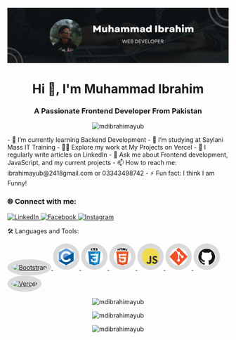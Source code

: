 ![logo](https://github.com/MDIbrahimAyub/MDIbrahimAyub/blob/main/Muhammad%20Ibrahim.png)
<h1 align="center">Hi 👋, I'm Muhammad Ibrahim</h1> <h3 align="center">A Passionate Frontend Developer From Pakistan</h3> <p align="center"> <img src="https://komarev.com/ghpvc/?username=mdibrahimayub&label=Profile%20views&color=0e75b6&style=flat" alt="mdibrahimayub" /> </p>
- 🌱 I’m currently learning Backend Development
- 🤝 I’m studying at Saylani Mass IT Training
- 👨‍💻 Explore my work at My Projects on Vercel
- 📝 I regularly write articles on LinkedIn
- 💬 Ask me about Frontend development, JavaScript, and my current projects
- 📫 How to reach me: ibrahimayub@2418gmail.com or 03343498742
- ⚡ Fun fact: I think I am Funny!

<h3 align="left">🌐 Connect with me:</h3> <p align="left"> <a href="https://www.linkedin.com/in/muhammad-ibrahim-ayub/" target="_blank"> <img src="https://raw.githubusercontent.com/rahuldkjain/github-profile-readme-generator/master/src/images/icons/Social/linked-in-alt.svg" alt="LinkedIn" height="30" width="40" /> </a> <a href="https://www.facebook.com/profile.php?id=100077727872198" target="_blank"> <img src="https://raw.githubusercontent.com/rahuldkjain/github-profile-readme-generator/master/src/images/icons/Social/facebook.svg" alt="Facebook" height="30" width="40" /> </a> <a href="https://www.instagram.com/ibr_ahim_54/" target="_blank"> <img src="https://raw.githubusercontent.com/rahuldkjain/github-profile-readme-generator/master/src/images/icons/Social/instagram.svg" alt="Instagram" height="30" width="40" /> </a> </p>

🛠️ Languages and Tools:
<p align="left"> <a href="https://getbootstrap.com" target="_blank" rel="noreferrer"> <img src="https://encrypted-tbn0.gstatic.com/images?q=tbn:ANd9GcQAjBk613yaZ_qm31ZcS9e5zYf2JFcLXPkOZQ&s" alt="Bootstrap" width="40" height="40" style="background-color:#dadada; border-radius:50%; padding:10px; object-fit:contain;" /> </a> <a href="https://www.cprogramming.com/" target="_blank" rel="noreferrer"> <img src="https://raw.githubusercontent.com/devicons/devicon/master/icons/c/c-original.svg" alt="C" width="40" height="40" style="background-color:#dadada; border-radius:50%; padding:10px; object-fit:contain;" /> </a> <a href="https://www.w3schools.com/css/" target="_blank" rel="noreferrer"> <img src="https://raw.githubusercontent.com/devicons/devicon/master/icons/css3/css3-original-wordmark.svg" alt="CSS3" width="40" height="40" style="background-color:#dadada; border-radius:50%; padding:10px; object-fit:contain;" /> </a> <a href="https://www.w3.org/html/" target="_blank" rel="noreferrer"> <img src="https://raw.githubusercontent.com/devicons/devicon/master/icons/html5/html5-original-wordmark.svg" alt="HTML5" width="40" height="40" style="background-color:#dadada; border-radius:50%; padding:10px; object-fit:contain;" /> </a> <a href="https://developer.mozilla.org/en-US/docs/Web/JavaScript" target="_blank" rel="noreferrer"> <img src="https://raw.githubusercontent.com/devicons/devicon/master/icons/javascript/javascript-original.svg" alt="JavaScript" width="40" height="40" style="background-color:#dadada; border-radius:50%; padding:10px; object-fit:contain;" /> </a> <a href="https://git-scm.com/" target="_blank" rel="noreferrer"> <img src="https://raw.githubusercontent.com/devicons/devicon/master/icons/git/git-original.svg" alt="Git" width="40" height="40" style="background-color:#dadada; border-radius:50%; padding:10px; object-fit:contain;" /> </a> <a href="https://github.com/" target="_blank" rel="noreferrer"> <img src="https://raw.githubusercontent.com/devicons/devicon/master/icons/github/github-original.svg" alt="GitHub" width="40" height="40" style="background-color:#dadada; border-radius:50%; padding:10px; object-fit:contain;" /> </a> <a href="https://vercel.com/" target="_blank" rel="noreferrer"> <img src="https://raw.githubusercontent.com/vercel/vercel/main/packages/frameworks/logos/vercel.svg" alt="Vercel" width="40" height="40" style="background-color:#dadada; border-radius:50%; padding:10px; object-fit:contain;" /> </a> </p>



<p align="center"> <img src="https://github-readme-stats.vercel.app/api/top-langs?username=mdibrahimayub&show_icons=true&locale=en&layout=compact" alt="mdibrahimayub" /> </p> <p align="center"> <img src="https://github-readme-stats.vercel.app/api?username=mdibrahimayub&show_icons=true&locale=en" alt="mdibrahimayub" /> </p> <p align="center"> <img src="https://github-readme-streak-stats.herokuapp.com/?user=mdibrahimayub&" alt="mdibrahimayub" /> </p>
